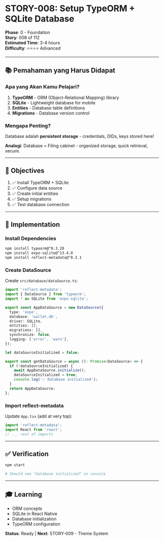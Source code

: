 # STORY-008: Setup TypeORM + SQLite Database

**Phase**: 0 - Foundation  
**Story**: 008 of 112  
**Estimated Time**: 3-4 hours  
**Difficulty**: ⭐⭐⭐⭐ Advanced

---

## 📚 Pemahaman yang Harus Didapat

### Apa yang Akan Kamu Pelajari?

1. **TypeORM** - ORM (Object-Relational Mapping) library
2. **SQLite** - Lightweight database for mobile
3. **Entities** - Database table definitions
4. **Migrations** - Database version control

### Mengapa Penting?

Database adalah **persistent storage** - credentials, DIDs, keys stored here!

**Analogi**: Database = Filing cabinet - organized storage, quick retrieval, secure.

---

## 🎯 Objectives

1. ✅ Install TypeORM + SQLite
2. ✅ Configure data source
3. ✅ Create initial entities
4. ✅ Setup migrations
5. ✅ Test database connection

---

## 📝 Implementation

### Install Dependencies

```bash
npm install typeorm@^0.3.20
npm install expo-sqlite@^13.4.0
npm install reflect-metadata@^0.2.1
```

### Create DataSource

Create `src/database/dataSource.ts`:

```typescript
import 'reflect-metadata';
import { DataSource } from 'typeorm';
import * as SQLite from 'expo-sqlite';

export const AppDataSource = new DataSource({
  type: 'expo',
  database: 'wallet.db',
  driver: SQLite,
  entities: [],
  migrations: [],
  synchronize: false,
  logging: ['error', 'warn'],
});

let dataSourceInitialized = false;

export const getDataSource = async (): Promise<DataSource> => {
  if (!dataSourceInitialized) {
    await AppDataSource.initialize();
    dataSourceInitialized = true;
    console.log('✅ Database initialized');
  }
  return AppDataSource;
};
```

### Import reflect-metadata

Update `App.tsx` (add at very top):

```typescript
import 'reflect-metadata';
import React from 'react';
// ... rest of imports
```

---

## ✅ Verification

```bash
npm start

# Should see "Database initialized" in console
```

---

## 🎓 Learning

- ORM concepts
- SQLite in React Native
- Database initialization
- TypeORM configuration

**Status**: Ready | **Next**: STORY-009 - Theme System
